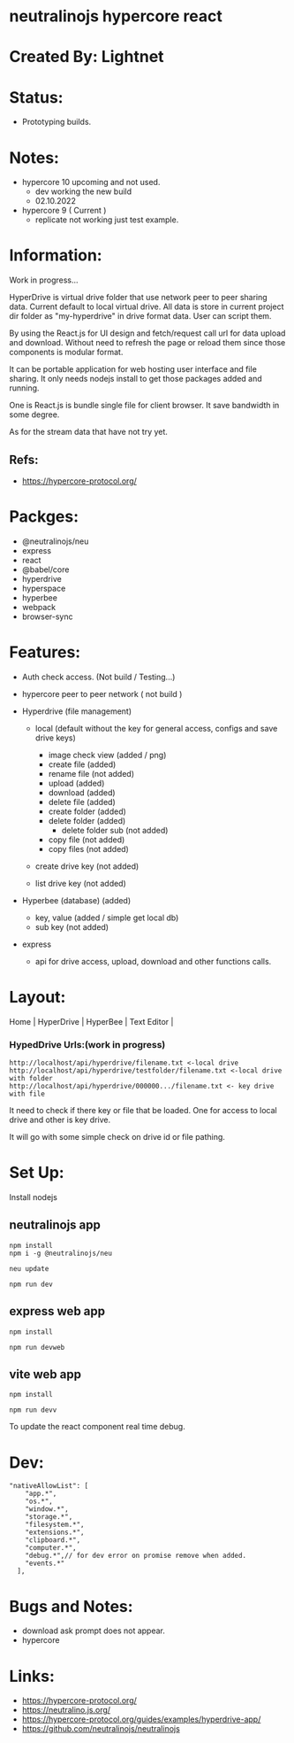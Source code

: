 # neutralinojs hypercore react

# Created By: Lightnet

# Status:
- Prototyping builds.

# Notes:
- hypercore 10 upcoming and not used.
  - dev working the new build
  - 02.10.2022
- hypercore 9 ( Current )
  - replicate not working just test example.

# Information:
  Work in progress...

  HyperDrive is virtual drive folder that use network peer to peer sharing data. Current default to local virtual drive. All data is store in current project dir folder as "my-hyperdrive" in drive format data. User can script them.

  By using the React.js for UI design and fetch/request call url for data upload and download. Without need to refresh the page or reload them since those components is modular format.

  It can be portable application for web hosting user interface and file sharing. It only needs nodejs install to get those packages added and running.

  One is React.js is bundle single file for client browser. It save bandwidth in some degree.

  As for the stream data that have not try yet.
## Refs:
- https://hypercore-protocol.org/

# Packges:
- @neutralinojs/neu
- express
- react
- @babel/core
- hyperdrive
- hyperspace
- hyperbee
- webpack
- browser-sync

# Features:
- Auth check access. (Not build / Testing...)
- hypercore peer to peer network ( not build )
- Hyperdrive (file management)
  - local (default without the key for general access, configs and save drive keys)
    - image check view (added / png)
    - create file (added)
    - rename file (not added)
    - upload (added)
    - download (added)
    - delete file (added)
    - create folder (added)
    - delete folder (added)
      - delete folder sub (not added)
    - copy file (not added)
    - copy files (not added)

  - create drive key (not added)
  - list drive key (not added)
- Hyperbee (database) (added)
  - key, value (added / simple get local db)
  - sub key (not added)

- express
  - api for drive access, upload, download and other functions calls.

# Layout:
Home | HyperDrive | HyperBee | Text Editor |


### HypedDrive Urls:(work in progress)
```
http://localhost/api/hyperdrive/filename.txt <-local drive
http://localhost/api/hyperdrive/testfolder/filename.txt <-local drive with folder
http://localhost/api/hyperdrive/000000.../filename.txt <- key drive with file
```
  It need to check if there key or file that be loaded. One for access to local drive and other is key drive.

  It will go with some simple check on drive id or file pathing.

# Set Up:
  Install nodejs

## neutralinojs app
```
npm install
npm i -g @neutralinojs/neu

neu update

npm run dev
```
## express web app
```
npm install

npm run devweb
```

## vite web app
```
npm install

npm run devv
```
  To update the react component real time debug.

# Dev:
```
"nativeAllowList": [
    "app.*",
    "os.*",
    "window.*",
    "storage.*",
    "filesystem.*",
    "extensions.*",
    "clipboard.*",
    "computer.*",
    "debug.*",// for dev error on promise remove when added.
    "events.*"
  ],
```

# Bugs and Notes:
- download ask prompt does not appear.
- hypercore 

# Links:
- https://hypercore-protocol.org/
- https://neutralino.js.org/
- https://hypercore-protocol.org/guides/examples/hyperdrive-app/
- https://github.com/neutralinojs/neutralinojs